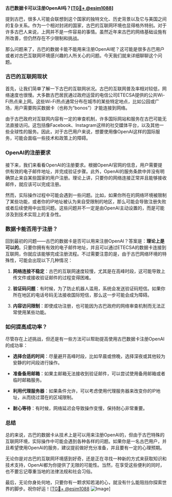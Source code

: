 **古巴数据卡可以注册OpenAI吗？[[TG💪+ @esim1088](https://t.me/s/esim1088)]**

提到古巴，很多人可能会联想到这个国家的独特文化、历史背景以及它与美国之间的复杂关系。作为一个相对封闭的国家，古巴的互联网环境也显得格外特别。对于许多古巴人来说，上网并不是一件容易的事情。虽然近年来古巴的网络基础设施有所改善，但仍然存在不少限制和挑战。

那么问题来了，古巴的数据卡能不能用来注册OpenAI呢？这可能是很多古巴用户或者对古巴互联网环境感兴趣的人所关心的问题。今天我们就来详细聊聊这个问题。

### 古巴的互联网现状

首先，让我们简单了解一下古巴的互联网状况。古巴的互联网普及率相对较低，网络速度也很慢。大多数古巴居民通过政府运营的电信公司ETECSA提供的公共Wi-Fi热点来上网。这些Wi-Fi热点通常分布在城市的某些特定地点，比如公园或广场，用户需要购买数据卡（也称为“bonos”）才能连接到网络。

由于古巴政府对互联网内容有一定的审查机制，许多国际网站和服务在古巴可能无法直接访问。这包括像Facebook、Instagram这样的社交媒体平台，以及其他一些全球性的服务。因此，对于古巴用户来说，想要使用像OpenAI这样的国际服务，可能会面临一些技术和政策上的障碍。

### OpenAI的注册要求

接下来，我们来看看OpenAI的注册要求。根据OpenAI官网的信息，用户需要提供有效的电子邮件地址，并完成验证步骤。此外，OpenAI的服务条款中并没有明确禁止来自某些国家的用户注册。理论上讲，只要你的网络连接正常并且能够接收邮件，就应该可以完成注册。

然而，实际操作过程中可能会遇到一些问题。比如，如果你所在的网络环境被限制了某些功能，或者你的IP地址被认为来自受限制的地区，那么可能会导致注册失败或者后续使用中出现问题。这些问题并不一定是由OpenAI主动设置的，而是可能涉及到技术实现上的复杂性。

### 数据卡能否用于注册？

回到最初的问题——古巴的数据卡是否可以用来注册OpenAI？答案是：**理论上是可以的**。只要你拥有有效的电子邮件地址，并且可以通过ETECSA的数据卡连接到互联网，你就应该能够完成注册流程。不过需要注意的是，由于古巴网络环境的特殊性，可能会出现以下几种情况：

1. **网络连接不稳定**：古巴的互联网速度较慢，尤其是在高峰时段，这可能导致上传文件或接收验证邮件的过程变得困难。
   
2. **验证码问题**：有时候，为了防止机器人滥用，系统会发送验证码短信。如果你所在地区的电话号码无法接收国际短信，那么这一步可能会成为障碍。

3. **内容访问限制**：即使成功注册，也可能因为古巴政府的网络审查机制而无法正常使用某些功能。

### 如何提高成功率？

尽管存在上述挑战，但还是有一些方法可以帮助提高使用古巴数据卡注册OpenAI的成功率：

- **选择合适的时间**：尽量避开高峰时段，比如早晨或傍晚，选择深夜或其他较为安静的时间段进行操作。
  
- **准备备用邮箱**：如果主邮箱无法接收到验证邮件，可以尝试使用备用邮箱或者临时邮箱服务。

- **利用代理服务器**：如果条件允许，可以考虑使用代理服务器来改变你的IP地址，从而绕过潜在的区域限制。

- **耐心等待**：有时候，网络延迟会导致操作变慢，保持耐心非常重要。

### 总结

总的来说，古巴的数据卡从技术上是可以用来注册OpenAI的，但由于古巴特殊的互联网环境，实际操作中可能会遇到各种各样的问题。如果你是一名古巴用户，并且希望使用OpenAI的服务，建议提前做好充分准备，并且要有一定的心理预期。

无论你是对古巴的互联网环境感到好奇，还是正在寻找一种新的方式来获取知识和技术支持，OpenAI都为你提供了无限的可能性。当然，在享受这些便利的同时，也不要忘记尊重当地的法律法规和社会习俗。

最后，无论你身处何地，只要你有一颗求知若渴的心，就没有什么能阻挡你探索世界的脚步。祝你好运！[[TG💪+ @esim1088](https://t.me/s/esim1088) ![Image](https://i.postimg.cc/4NQfJmqS/Snipaste-2025-05-13-00-14-12.png)]